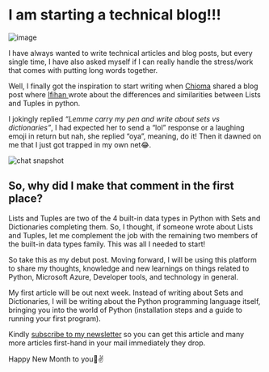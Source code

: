 # I am starting a technical blog!!!
![image](https://res.cloudinary.com/dclfepekx/image/upload/v1620077140/Goodness_cover_image_bde9dt.png)

I have always wanted to write technical articles and blog posts, but every single time, I have also asked myself if I can really handle the stress/work that comes with putting long words together.

Well, I finally got the inspiration to start writing when  [Chioma](https://hashnode.com/@mbaoma) shared a blog post where [Ifihan ](https://hashnode.com/@Ifihan)  wrote about the differences and similarities between Lists and Tuples in python. 

I jokingly replied *“Lemme carry my pen and write about sets vs dictionaries”*, I had expected her to send a “lol” response or a laughing emoji in return but nah, she replied “oya”, meaning, do it! Then it dawned on me that I just got trapped in my own net😂. 

![chat snapshot](https://res.cloudinary.com/dclfepekx/image/upload/v1619548677/chat_screenshot_h2ruef.jpg)

## So, why did I make that comment in the first place? 
 
Lists and Tuples are two of the 4 built-in data types in Python with Sets and Dictionaries completing them. So, I thought, if someone wrote about Lists and Tuples, let me complement the job with the remaining two members of the built-in data types family. This was all I needed to start!
 
So take this as my debut post. Moving forward, I will be using this platform to share my thoughts, knowledge and new learnings on things related to Python, Microsoft Azure, Developer tools, and technology in general.

My first article will be out next week. Instead of writing about Sets and Dictionaries, I will be writing about the Python programming language itself, bringing you into the world of Python (installation steps and a guide to running your first program). 

Kindly [subscribe to my newsletter](https://goodnessolawoore.codes) so you can get this article and many more articles first-hand in your mail immediately they drop.

Happy New Month to you💚✌️
